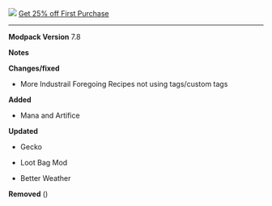 ![](https://www.bisecthosting.com/images/CF/Monumental_Experience/BH_ME_PromoCard.png "")
[Get 25% off First Purchase](https://bisecthosting.com/BedrockLegends "")


---------------------------------------------------------------------------------------------

**Modpack Version**
7.8

**Notes**

**Changes/fixed**
- More Industrail Foregoing Recipes not using tags/custom tags


**Added**

- Mana and Artifice

**Updated**

- Gecko

- Loot Bag Mod

- Better Weather

**Removed**
()
